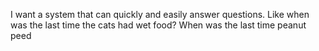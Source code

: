 I want a system that can quickly and easily answer questions. Like when was the last time the cats had wet food? When was the last time peanut peed
